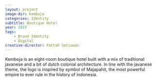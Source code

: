 ```yaml
---
layout: project
image-dir: kemboja
categories: Identity
subtitle: Boutique Hotel
year: 2015
tags: 
    - Brand Identity
    - Digital
creative-director: Fattah Setiawan
---
```


Kemboja is an eight-room boutique hotel built with a mix of traditional javanese and a bit of dutch colonial architecture. In line with the javanese theme, the logo is inspired by symbol of Majapahit, the most powerful empire to ever rule in the history of indonesia.